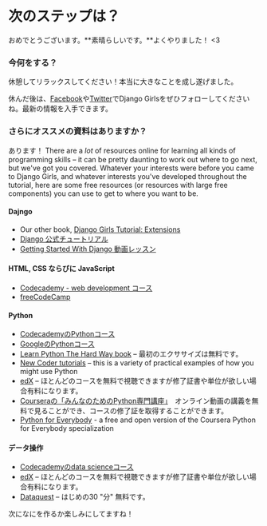 # 次のステップは？

おめでとうございます。**素晴らしいです。**よくやりました！ <3

### 今何をする？

休憩してリラックスしてください！本当に大きなことを成し遂げました。

休んだ後は、[Facebook](http://facebook.com/djangogirls)や[Twitter](https://twitter.com/djangogirls)でDjango Girlsをぜひフォローしてくださいね。最新の情報を入手できます。

### さらにオススメの資料はありますか？

あります！ There are a *lot* of resources online for learning all kinds of programming skills – it can be pretty daunting to work out where to go next, but we've got you covered. Whatever your interests were before you came to Django Girls, and whatever interests you've developed throughout the tutorial, here are some free resources (or resources with large free components) you can use to get to where you want to be.

#### Dajngo

- Our other book, [Django Girls Tutorial: Extensions](https://tutorial-extensions.djangogirls.org/)
- [Django 公式チュートリアル](https://docs.djangoproject.com/en/2.2/intro/tutorial01/)
- [Getting Started With Django 動画レッスン](http://www.gettingstartedwithdjango.com/)

#### HTML, CSS ならびに JavaScript

- [Codecademy - web development コース](https://www.codecademy.com/learn/paths/web-development)
- [freeCodeCamp](https://www.freecodecamp.org/)

#### Python

- [CodecademyのPythonコース](https://www.codecademy.com/learn/learn-python)
- [GoogleのPythonコース](https://developers.google.com/edu/python/)
- [Learn Python The Hard Way book](http://learnpythonthehardway.org/book/) – 最初のエクササイズは無料です。
- [New Coder tutorials](http://newcoder.io/tutorials/) – this is a variety of practical examples of how you might use Python
- [edX](https://www.edx.org/course?search_query=python) – ほとんどのコースを無料で視聴できますが修了証書や単位が欲しい場合有料になります。
- [Courseraの「みんなのためのPython専門講座」](https://www.coursera.org/specializations/python)　オンライン動画の講義を無料で見ることができ、コースの修了証を取得することができます。
- [Python for Everybody](https://www.py4e.com/) - a free and open version of the Coursera Python for Everybody specialization

#### データ操作

- [Codecademyのdata scienceコース](https://www.codecademy.com/learn/paths/data-science)
- [edX](https://www.edx.org/course/?search_query=python&subject=Data%20Analysis%20%26%20Statistics) – ほとんどのコースを無料で視聴できますが修了証書や単位が欲しい場合有料になります。
- [Dataquest](https://www.dataquest.io/) – はじめの30 "分" 無料です。

次になにを作るか楽しみにしてますね！